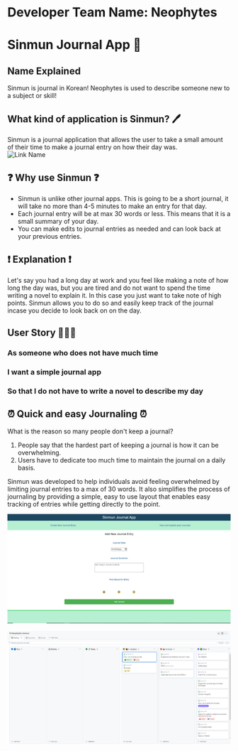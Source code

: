 # Developer Team Name: Neophytes
# Sinmun Journal App 📖
## Name Explained
Sinmun is journal in Korean!
Neophytes is used to describe someone new to a subject or skill!
## What kind of application is Sinmun? 🖊️
Sinmun is a journal application that allows the user to take a small amount of their time to make a journal entry on how their day was.<br>
![Link Name](https://miro.medium.com/v2/resize:fit:400/0*X7y7ooEKYshHG866) 
## ❓ Why use Sinmun ❓
 - Sinmun is unlike other journal apps. This is going to be a short journal, it will take no more than 4-5 minutes to make an entry for that day. <br>
 - Each journal entry will be at max 30 words or less. This means that it is a small summary of your day.<br>
 - You can make edits to journal entries as needed and can look back at your previous entries. <br>
## ❗ Explanation ❗
Let's say you had a long day at work and you feel like making a note of how long the day was, but you are tired and do not want to spend the time writing a novel to explain it. In this case you just want to take note of high points. Sinmun allows you to do so and easily keep track of the journal incase you decide to look back on on the day.

## User Story 🧑‍🤝‍🧑
### As someone who does not have much time
### I want a simple journal app
### So that I do not have to write a novel to describe my day

## ⏰ Quick and easy Journaling ⏰
What is the reason so many people don't keep a journal?<br>
1. People say that the hardest part of keeping a journal is how it can be overwhelming.
2. Users have to dedicate too much time to maintain the journal on a daily basis.

Sinmun was developed to help individuals avoid feeling overwhelmed by limiting journal entries to a max of 30 words. It also simplifies the process of journaling by providing a simple, easy to use layout that enables easy tracking of entries while getting directly to the point.<br> 

![Image](https://github.com/hadik10/sinmun/blob/main/imgs/sinmun.PNG?raw=true "Sinmun")

![Image2](https://github.com/hadik10/sinmun/blob/main/imgs/project.PNG?raw=true "Project")
